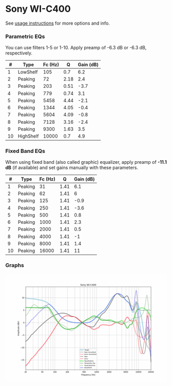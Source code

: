 # Sony WI-C400
See [usage instructions](https://github.com/jaakkopasanen/AutoEq#usage) for more options and info.

### Parametric EQs
You can use filters 1-5 or 1-10. Apply preamp of -6.3 dB or -6.3 dB, respectively.

|   # | Type      |   Fc (Hz) |    Q |   Gain (dB) |
|-----|-----------|-----------|------|-------------|
|   1 | LowShelf  |       105 | 0.7  |         6.2 |
|   2 | Peaking   |        72 | 2.18 |         2.4 |
|   3 | Peaking   |       203 | 0.51 |        -3.7 |
|   4 | Peaking   |       779 | 0.74 |         3.1 |
|   5 | Peaking   |      5458 | 4.44 |        -2.1 |
|   6 | Peaking   |      1344 | 4.05 |        -0.4 |
|   7 | Peaking   |      5604 | 4.09 |        -0.8 |
|   8 | Peaking   |      7128 | 3.16 |        -2.4 |
|   9 | Peaking   |      9300 | 1.63 |         3.5 |
|  10 | HighShelf |     10000 | 0.7  |         4.9 |

### Fixed Band EQs
When using fixed band (also called graphic) equalizer, apply preamp of **-11.1 dB** (if available) and set gains manually with these parameters.

|   # | Type    |   Fc (Hz) |    Q |   Gain (dB) |
|-----|---------|-----------|------|-------------|
|   1 | Peaking |        31 | 1.41 |         6.1 |
|   2 | Peaking |        62 | 1.41 |         6   |
|   3 | Peaking |       125 | 1.41 |        -0.9 |
|   4 | Peaking |       250 | 1.41 |        -3.6 |
|   5 | Peaking |       500 | 1.41 |         0.8 |
|   6 | Peaking |      1000 | 1.41 |         2.3 |
|   7 | Peaking |      2000 | 1.41 |         0.5 |
|   8 | Peaking |      4000 | 1.41 |        -1   |
|   9 | Peaking |      8000 | 1.41 |         1.4 |
|  10 | Peaking |     16000 | 1.41 |        11   |

### Graphs
![](./Sony%20WI-C400.png)
